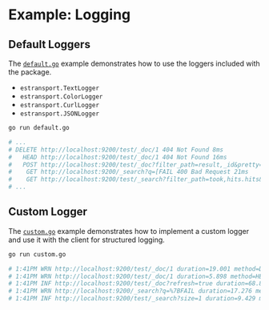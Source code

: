 # Example: Logging

## Default Loggers

The [`default.go`](default.go) example demonstrates how to use the loggers included with the package.

* `estransport.TextLogger`
* `estransport.ColorLogger`
* `estransport.CurlLogger`
* `estransport.JSONLogger`

```bash
go run default.go

# ...
# DELETE http://localhost:9200/test/_doc/1 404 Not Found 8ms
#   HEAD http://localhost:9200/test/_doc/1 404 Not Found 16ms
#   POST http://localhost:9200/test/_doc?filter_path=result,_id&pretty=true&refresh=true 201 Created 45ms
#    GET http://localhost:9200/_search?q=[FAIL 400 Bad Request 21ms
#    GET http://localhost:9200/test/_search?filter_path=took,hits.hits&pretty=true&size=1 200 OK 11ms
# ...
```

## Custom Logger

The [`custom.go`](custom.go) example demonstrates how to implement a custom logger and use it with the client for structured logging.

```bash
go run custom.go

# 1:41PM WRN http://localhost:9200/test/_doc/1 duration=19.001 method=DELETE req_bytes=0 res_bytes=155 status_code=404
# 1:41PM WRN http://localhost:9200/test/_doc/1 duration=5.898 method=HEAD req_bytes=0 res_bytes=0 status_code=404
# 1:41PM INF http://localhost:9200/test/_doc?refresh=true duration=68.841 method=POST req_bytes=21 res_bytes=194 status_code=201
# 1:41PM WRN http://localhost:9200/_search?q=%7BFAIL duration=17.276 method=GET req_bytes=0 res_bytes=765 status_code=400
# 1:41PM INF http://localhost:9200/test/_search?size=1 duration=9.429 method=GET req_bytes=49 res_bytes=280 status_code=200
```
